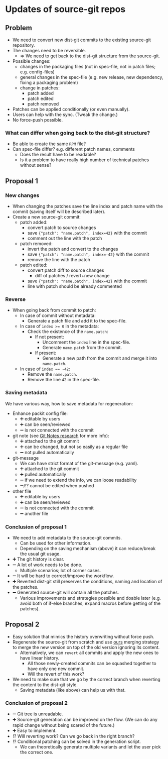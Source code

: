 # Updates of source-git repos


## Problem

- We need to convert new dist-git commits to the existing source-git repository.
- The changes need to be reversible.
  - => We need to get back to the dist-git structure from the source-git.
- Possible changes:
  - changes in the packaging files (not in spec-file, not in patch files; e.g. config-files)
  - general changes in the spec-file (e.g. new release, new dependency, fixing a packaging problem)
  - change in patches:
    - patch added
    - patch edited
    - patch removed
- Patches can be applied conditionally (or even manually).
- Users can help with the sync. (Tweak the change.)
- No force-push possible.


### What can differ when going back to the dist-git structure?

- Be able to create the same `RPM` file?
- Can spec-file differ? e.g. different patch names, comments
  - Does the result have to be readable?
  - Is it a problem to have really high number of technical patches without sense?


## Proposal 1

### New changes

- When changing the patches save the line index and patch name with the commit
  (saving itself will be described later).
- Create a new source-git commit:
  - patch added:
    - convert patch to source changes
    - save `{"patch": "name.patch", index=42}` with the commit
    - comment out the line with the patch
  - patch removed:
    - invert the patch and convert to the changes
    - save `{"patch": "name.patch", index=-42}` with the commit
    - remove the line with the patch
  - patch edited:
    - convert patch diff to source changes
      - diff of patches / revert+new change
    - save `{"patch": "name.patch", index=42}` with the commit
    - line with patch should be already commented

### Reverse

- When going back from commit to patch:
  - In case of commit without metadata:
    - Generate a patch file and add it to the spec-file.
  - In case of `index >= 0` in the metadata:
    - Check the existence of the `name.patch`:
      - If not present:
        - Uncomment the `index` line in the spec-file.
        - Generate `name.patch` from the commit.
      - If present:
        - Generate a new path from the commit and merge it into `name.patch`.
  - In case of `index == -42`:
    - Remove the `name.patch`.
    - Remove the line `42` in the spec-file.


### Saving metadata

We have various way, how to save metadata for regeneration:

- Enhance packit config file:
  - ➕ editable by users
  - ➕ can be seen/reviewed
  - ➖ is not connected with the commit
- git note (see [Git Notes research](../git_notes) for more info):
  - ➕ attached to the git commit
  - ➕ can be changed, but not so easily as a regular file
  - ➖ not pulled automatically
- git-message
  - We can have strict format of the git-message (e.g. yaml).
  - ➕ attached to the git commit
  - ➕ pulled automatically
  - ➖ if we need to extend the info, we can loose readability
  - ➖/⁉ cannot be edited when pushed
- other file
  - ➕ editable by users
  - ➕ can be seen/reviewed
  - ➖ is not connected with the commit
  - ➖ another file

### Conclusion of proposal 1

- We need to add metadata to the source-git commits.
  - Can be used for other information.
  - Depending on the saving mechanism (above) it can reduce/break the usual git usage.
- ➕ The git history is clear.
- ➖ A lot of work needs to be done.
  - Multiple scenarios; lot of corner cases.
- ➖ It will be hard to correct/improve the workflow.
- ➕ Reverted dist-git still preserves the conditions, naming and location of the patches.
- ➖ Generated source-git will contain all the patches.
  - Various improvements and strategies possible and doable later
    (e.g. avoid both of if-else branches, expand macros before getting of the patches).


## Proposal 2

- Easy solution that mimics the history overwriting without force push.
- Regenerate the source-git from scratch and use
  [ours](https://git-scm.com/docs/merge-strategieshttps://git-scm.com/docs/merge-strategies)
  merging strategy to merge the new version on top of the old version ignoring its content.
  - Alternatively, we can `revert` all commits and apply the new ones to have linear history.
    - All those newly-created commits can be squashed together to have only one new commit.
    - Will the revert of this work?
- We need to make sure that we go by the correct branch when reverting the content to the dist-git style.
  - Saving metadata (like above) can help us with that.

### Conclusion of proposal 2

- ➖ Git tree is unreadable.
- ➕ Source-git generation can be improved on the flow.
  (We can do any rapid change without being scared of the future.)
- ➕ Easy to implement.
- ⁉ Will reverting work? Can we go back in the right branch?
- ⁉ Conditional patching can be solved in the generation script.
  - We can theoretically generate multiple variants and let the user pick the correct one.
